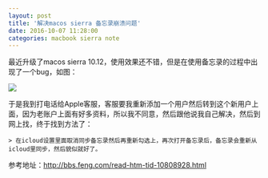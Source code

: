 ```yaml
---
layout: post
title: '解决macos sierra 备忘录崩溃问题'
date: 2016-10-07 11:28:00
categories: macbook sierra note
---
```


最近升级了macos sierra 10.12，使用效果还不错，但是在使用备忘录的过程中出现了一个bug，如图：

![](http://www.awbeci.xyz/images/2016/10/07/macos-sierra-note/1.png)

于是我到打电话给Apple客服，客服要我重新添加一个用户然后转到这个新用户上面，因为老账户上面有好多资料，所以我不同意，然后跟他说我自己解决，然后到网上找，终于找到方法了：

```
> 在icloud设置里面取消同步备忘录然后再重新勾选上，再次打开备忘录后，备忘录会重新从icloud里同步，然后貌似就好了。
```

参考地址：<http://bbs.feng.com/read-htm-tid-10808928.html>
